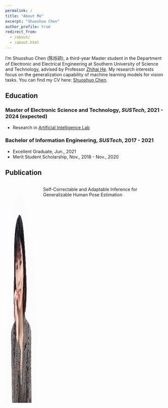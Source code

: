 ```yaml
---
permalink: /
title: "About Me"
excerpt: "Shuoshuo Chen"
author_profile: true
redirect_from: 
  - /about/
  - /about.html
---
```


I’m Shuoshuo Chen (陈烁硕), a third-year Master student in the Department of Electronic and Electrical Engineering at Southern University of Science and Technology, advised by Professor [Zhihai He](https://www.sustech.edu.cn/en/faculties/zhihaihe.html). My research interests focus on the generalization capability of machine learning models for vision tasks. You can find my CV here: [Shuoshuo Chen](../files/ShuoshuoChen_CV.pdf).

## Education

### Master of Electronic Science and Technology, *SUSTech*, 2021 - 2024 (expected)
- Research in [Artificial Intelligence Lab](https://nkdailab.github.io/ )

### Bachelor of Information Engineering, *SUSTech*, 2017 - 2021
- Excellent Graduate, Jun., 2021
- Merit Student Scholarship, Nov., 2018 - Nov., 2020

## Publication
<div style="display: flex; flex-direction: row;">
    <img src="../images/shuoshuochen.jpg" alt="示例图片" style="width: 100px; height: 700px; margin-right: 20px;">
    <p>Self-Correctable and Adaptable Inference for Generalizable Human Pose Estimation</p>
</div>





